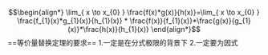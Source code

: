 $$\begin{align*}
\lim_{ x \to x_{0} } \frac{f(x)*g(x)}{h(x)}=\lim_{ x \to x_{0} } \frac{f_{1}(x)*g_{1}(x)}{h_{1}(x)} * \frac{f(x)}{f_{1}(x)}*\frac{g(x)}{g_{1}(x)}*\frac{h(x)}{h_{1}(x)}
\end{align*}$$
==等价量替换定理的要求==
1.一定是在分式极限的背景下
2.一定要为因式